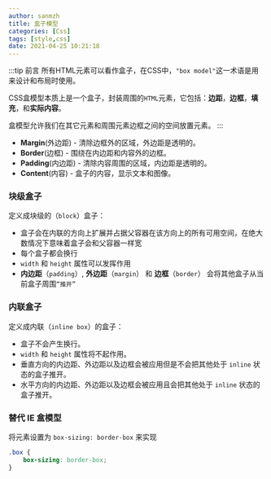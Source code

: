 ```yaml
---
author: sanmzh
title: 盒子模型
categories: [Css]
tags: [style,css]
date: 2021-04-25 10:21:18
---
```


<Boxx changeTime="30000"/>

:::tip 前言
所有HTML元素可以看作盒子，在CSS中，`"box model"`这一术语是用来设计和布局时使用。

CSS盒模型本质上是一个盒子，封装周围的`HTML`元素，它包括：**边距**，**边框**，**填充**，和**实际内容**。

盒模型允许我们在其它元素和周围元素边框之间的空间放置元素。
:::

- **Margin**(外边距) - 清除边框外的区域，外边距是透明的。
- **Border**(边框) - 围绕在内边距和内容外的边框。
- **Padding**(内边距) - 清除内容周围的区域，内边距是透明的。
- **Content**(内容) - 盒子的内容，显示文本和图像。

### 块级盒子
定义成块级的（`block`）盒子：
- 盒子会在内联的方向上扩展并占据父容器在该方向上的所有可用空间，在绝大数情况下意味着盒子会和父容器一样宽
- 每个盒子都会换行
- `width` 和 `height` 属性可以发挥作用
- **内边距**（`padding`）, **外边距**（`margin`） 和 **边框**（`border`） 会将其他盒子从当前盒子周围`“推开”`

### 内联盒子
定义成内联（`inline box`）的盒子：
- 盒子不会产生换行。
- `width` 和 `height` 属性将不起作用。
- 垂直方向的内边距、外边距以及边框会被应用但是不会把其他处于 `inline` 状态的盒子推开。
- 水平方向的内边距、外边距以及边框会被应用且会把其他处于 `inline` 状态的盒子推开。

### 替代 IE 盒模型
将元素设置为 `box-sizing: border-box` 来实现
```css
.box {
    box-sizing: border-box;
}
```